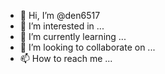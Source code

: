 - 👋 Hi, I’m @den6517
- 👀 I’m interested in ...
- 🌱 I’m currently learning ...
- 💞️ I’m looking to collaborate on ...
- 📫 How to reach me ...

<!---
den6517/den6517 is a ✨ special ✨ repository because its `README.md` (this file) appears on your GitHub profile.
You can click the Preview link to take a look at your changes.
--->

